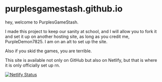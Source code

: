 # purplesgamestash.github.io


hey, welcome to PurplesGameStash.

I made this project to keep our sanity at school, and I will allow you to fork it and set it up on another hosting site, as long as you credit me, PurpleDemon7825. I am on an alt to set up the site.

Also if you skid the games, you are terrible.

This site is available not only on GitHub but also on Netlify, but that is where it is only officially set up rn.

[![Netlify Status](https://api.netlify.com/api/v1/badges/a8ba8d01-af22-4409-a443-6769ef12d4b4/deploy-status)](https://app.netlify.com/sites/enrichingstudents/deploys)

